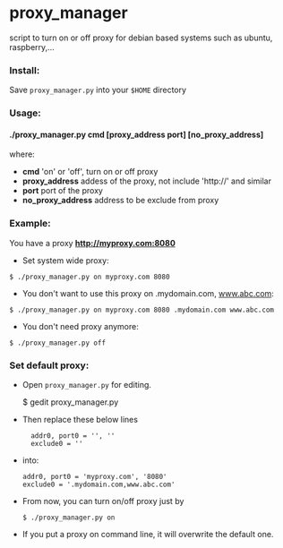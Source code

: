 # proxy_manager
script to turn on or off proxy for debian based systems such as ubuntu, raspberry,...

### Install:
  Save `proxy_manager.py` into your `$HOME` directory

### Usage:

#### ./proxy_manager.py cmd [proxy_address port] [no_proxy_address]
where:

* **cmd**                'on' or 'off',  turn on or off proxy
* **proxy_address**       addess of the proxy, not include 'http://' and similar
* **port**                port of the proxy
* **no_proxy_address**    address to be exclude from proxy

### Example:
  You have a proxy **http://myproxy.com:8080**

   * Set system wide proxy:

    $ ./proxy_manager.py on myproxy.com 8080

   * You don't want to use this proxy on .mydomain.com, www.abc.com:

    $ ./proxy_manager.py on myproxy.com 8080 .mydomain.com www.abc.com

   * You don't need proxy anymore:

    $ ./proxy_manager.py off

### Set default proxy:
  * Open `proxy_manager.py` for editing.

    $ gedit proxy_manager.py

  * Then replace these below lines
    ```
      addr0, port0 = '', ''
      exclude0 = ''
    ```

  * into:
    ```
    addr0, port0 = 'myproxy.com', '8080'
    exclude0 = '.mydomain.com,www.abc.com'
    ```

  * From now, you can turn on/off proxy just by
    ```
    $ ./proxy_manager.py on
    ```
  * If you put a proxy on command line, it will overwrite the default one.